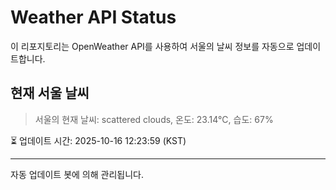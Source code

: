 
# Weather API Status

이 리포지토리는 OpenWeather API를 사용하여 서울의 날씨 정보를 자동으로 업데이트합니다.

## 현재 서울 날씨
> 서울의 현재 날씨: scattered clouds, 온도: 23.14°C, 습도: 67%

⏳ 업데이트 시간: 2025-10-16 12:23:59 (KST)

---
자동 업데이트 봇에 의해 관리됩니다.
